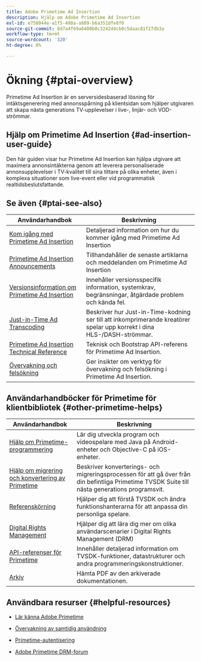 ```yaml
---
title: Adobe Primetime Ad Insertion
description: Hjälp om Adobe Primetime Ad Insertion
exl-id: e758044e-a1f5-498a-a809-b6a351dfe8f0
source-git-commit: 8d7a4f69a6400b0c3242d4cb0c5daac81f27db3a
workflow-type: tm+mt
source-wordcount: '320'
ht-degree: 0%

---
```


# Ökning {#ptai-overview}

Primetime Ad Insertion är en serversidesbaserad lösning för intäktsgenerering med annonsspårning på klientsidan som hjälper utgivaren att skapa nästa generations TV-upplevelser i live-, linjär- och VOD-strömmar.

## Hjälp om Primetime Ad Insertion {#ad-insertion-user-guide}

Den här guiden visar hur Primetime Ad Insertion kan hjälpa utgivare att maximera annonsintäkterna genom att leverera personaliserade annonsupplevelser i TV-kvalitet till sina tittare på olika enheter, även i komplexa situationer som live-event eller vid programmatisk realtidsbeslutsfattande.

## Se även {#ptai-see-also}

| Användarhandbok | Beskrivning |
|---|---|
| [Kom igång med Primetime Ad Insertion](getting-started/get-started-overview.md) | Detaljerad information om hur du kommer igång med Primetime Ad Insertion |
| [Primetime Ad Insertion Announcements](announcements/overview.md) | Tillhandahåller de senaste artiklarna och meddelanden om Primetime Ad Insertion |
| [Versionsinformation om Primetime Ad Insertion](../release-notes/ptai-20x-release-notes.md) | Innehåller versionsspecifik information, systemkrav, begränsningar, åtgärdade problem och kända fel. |
| [Just-in-Time Ad Transcoding](just-in-time-transcoding/jit-transcoding-overview.md) | Beskriver hur Just-in-Time-kodning ser till att inkomprimerande kreatörer spelar upp korrekt i dina HLS-/DASH-strömmar. |
| [Primetime Ad Insertion Technical Reference](/help/primetime-ad-insertion/technical-reference/bootstrap-api.md) | Teknisk och Bootstrap API-referens för Primetime Ad Insertion. |
| [Övervakning och felsökning](/help/primetime-ad-insertion/performance-monitoring-debugging-reporting/performance-overview.md) | Ger insikter om verktyg för övervakning och felsökning i Primetime Ad Insertion. |

## Användarhandböcker för Primetime för klientbibliotek {#other-primetime-helps}

| Användarhandbok | Beskrivning |
|---|---|
| [Hjälp om Primetime-programmering](../programming/home.md) | Lär dig utveckla program och videospelare med Java på Android-enheter och Objective-C på iOS-enheter. |
| [Hjälp om migrering och konvertering av Primetime](../migration-guides/home.md) | Beskriver konverterings- och migreringsprocessen för att gå över från din befintliga Primetime TVSDK Suite till nästa generations programsvit. |
| [Referenskörning](../android-reference-implementation/home.md) | Hjälper dig att förstå TVSDK och ändra funktionshanterarna för att anpassa din personliga spelare. |
| [Digital Rights Management](../digital-rights-management/home.md) | Hjälper dig att lära dig mer om olika användarscenarier i Digital Rights Management (DRM) |
| [API-referenser för Primetime](../reference/api-references.md) | Innehåller detaljerad information om TVSDK-funktioner, datastrukturer och andra programmeringskonstruktioner. |
| [Arkiv](https://helpx.adobe.com/primetime/archives.html) | Hämta PDF av den arkiverade dokumentationen. |

## Användbara resurser {#helpful-resources}

* [Lär känna Adobe Primetime](https://www.adobe.com/in/marketing/primetime.html)

* [Övervakning av samtidig användning](https://tve.helpdocsonline.com/concurrency-monitoring-introduction)

* [Primetime-autentisering](https://tve.helpdocsonline.com/home)

* [Adobe Primetime DRM-forum](https://forums.adobe.com/community/adobe_access)

